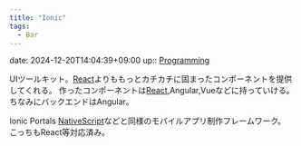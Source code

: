 ```yaml
---
title: "Ionic"
tags:
  - Bar
---
```


date: 2024-12-20T14:04:39+09:00
up:: [Programming](../Program/Programming.md)

UIツールキット。[React](../Library/React.md)よりももっとカチカチに固まったコンポーネントを提供してくれる。
作ったコンポーネントは[React](../Library/React.md),Angular,Vueなどに持っていける。
ちなみにバックエンドはAngular。

Ionic Portals
[NativeScript](NativeScript.md)などと同様のモバイルアプリ制作フレームワーク。
こっちもReact等対応済み。
